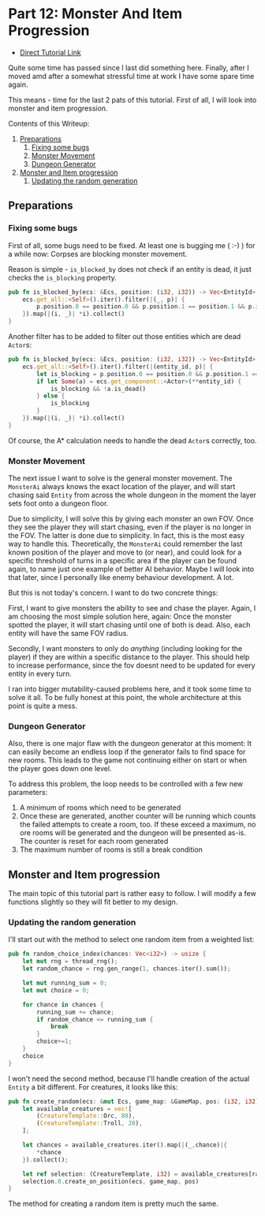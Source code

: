 # Part 12: Monster And Item Progression

- [Direct Tutorial Link](http://rogueliketutorials.com/libtcod/12)

Quite some time has passed since I last did something here. Finally, after I moved amd after a somewhat stressful 
time at work I have some spare time again. 

This means - time for the last 2 pats of this tutorial. First of all, I will look into monster and item progression.

Contents of this Writeup:
1. [Preparations](#preparations)
    1. [Fixing some bugs](#fixing-some-bugs)
    2. [Monster Movement](#monster-movement)
    3. [Dungeon Generator](#dungeon-generator)
2. [Monster and Item progression](#monster-and-item-progression)
    1. [Updating the random generation](#updating-the-random-generation)
        
        
## Preparations

### Fixing some bugs

First of all, some bugs need to be fixed. At least one is bugging me ( :-) ) for a while now: Corpses are blocking 
monster movement. 

Reason is simple - `is_blocked_by` does not check if an entity is dead, it just checks the `is_blocking` property.

```rust
pub fn is_blocked_by(ecs: &Ecs, position: (i32, i32)) -> Vec<EntityId> {
    ecs.get_all::<Self>().iter().filter(|(_, p)| {
        p.position.0 == position.0 && p.position.1 == position.1 && p.is_blocking
    }).map(|(i, _)| *i).collect()
}
``` 

Another filter has to be added to filter out those entities which are dead `Actor`s:

```rust
pub fn is_blocked_by(ecs: &Ecs, position: (i32, i32)) -> Vec<EntityId> {
    ecs.get_all::<Self>().iter().filter(|(entity_id, p)| {
        let is_blocking = p.position.0 == position.0 && p.position.1 == position.1 && p.is_blocking;
        if let Some(a) = ecs.get_component::<Actor>(**entity_id) {
            is_blocking && !a.is_dead()
        } else {
            is_blocking
        }
    }).map(|(i, _)| *i).collect()
}
```

Of course, the A* calculation needs to handle the dead `Actor`s correctly, too.

### Monster Movement

The next issue I want to solve is the general monster movement. The `MonsterAi` always knows the exact location of the player,
and will start chasing said `Entity` from across the whole dungeon in the moment the layer sets foot onto a dungeon floor.

Due to simplicity, I will solve this by giving each monster an own FOV. Once they see the player they will start chasing,
even if the player is no longer in the FOV. The latter is done due to simplicity. In fact, this is the most easy way to
handle this. Theoretically, the `MonsterAi` could remember the last known position of the player and move to (or near),
and could look for a specific threshold of turns in a specific area if the player can be found again, to name just one
example of better AI behavior. Maybe I will look into that later, since I personally like enemy behaviour development. A lot. 

But this is not today's concern. I want to do two concrete things: 

First, I want to give monsters the ability to see and chase the player. Again, I am choosing the most simple solution
here, again: Once the monster spotted the player, it will start chasing until one of both is dead. Also, each entity
will have the same FOV radius.

Secondly, I want monsters to only do _anything_ (including looking for the player) if they are within a specific 
distance to the player. This should help to increase performance, since the fov doesnt need to be updated for every
entity in every turn.

I ran into bigger mutability-caused problems here, and it took some time to solve it all. To be fully honest at this 
point, the whole architecture at this point is quite a mess.

### Dungeon Generator

Also, there is one major flaw with the dungeon generator at this moment: It can easily become an endless loop if the
generator fails to find space for new rooms. This leads to the game not continuing either on start or when the player
goes down one level.

To address this problem, the loop needs to be controlled with a few new parameters:
1. A minimum of rooms which need to be generated
2. Once these are generated, another counter will be running which counts the failed attempts to create a room, too. If
these exceed a maximum, no ore rooms will be generated and the dungeon will be presented as-is. The counter is reset
for each room generated
3. The maximum number of rooms is still a break condition


## Monster and Item progression

The main topic of this tutorial part is rather easy to follow. I will modify a few functions slightly so they will fit
better to my design.

### Updating the random generation

I'll start out with the method to select one random item from a weighted list:
```rust
pub fn random_choice_index(chances: Vec<i32>) -> usize {
    let mut rng = thread_rng();
    let random_chance = rng.gen_range(1, chances.iter().sum());

    let mut running_sum = 0;
    let mut choice = 0;

    for chance in chances {
        running_sum += chance;
        if random_chance <= running_sum {
            break
        }
        choice+=1;
    }
    choice
}
```
I won't need the second method, because I'll handle creation of the actual `Entity` a bit different. For creatures,
it looks like this:
```rust
pub fn create_random(ecs: &mut Ecs, game_map: &GameMap, pos: (i32, i32)) -> Option<EntityId>  {
    let available_creatures = vec![
        (CreatureTemplate::Orc, 80),
        (CreatureTemplate::Troll, 20),
    ];

    let chances = available_creatures.iter().map(|(_,chance)|{
        *chance
    }).collect();

    let ref selection: (CreatureTemplate, i32) = available_creatures[random_choice_index(chances)];
    selection.0.create_on_position(ecs, game_map, pos)
}

```
The method for creating a random item is pretty much the same.
